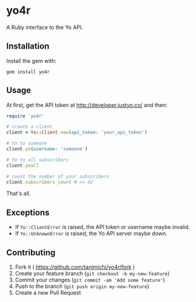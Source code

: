 # yo4r
A Ruby interface to the Yo API.

## Installation
Install the gem with:

```
gem install yo4r
```

## Usage
At first, get the API token at http://developer.justyo.co/ and then:

```ruby
require 'yo4r'

# create a client
client = Yo::Client.new(api_token: 'your_api_token')

# Yo to someone
client.yo(username: 'someone')

# Yo to all subscribers
client.yoall

# count the number of your subscribers
client.subscribers_count # => 42
```

That's all.

## Exceptions
- If `Yo::ClientError` is raised, the API token or username maybe invalid.
- If `Yo::UnknownError` is raised, the Yo API server maybe down.

## Contributing
1. Fork it ( https://github.com/tanimichi/yo4r/fork )
2. Create your feature branch (`git checkout -b my-new-feature`)
3. Commit your changes (`git commit -am 'Add some feature'`)
4. Push to the branch (`git push origin my-new-feature`)
5. Create a new Pull Request
